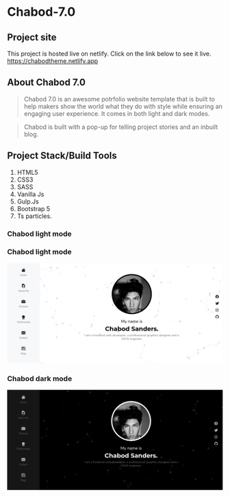 # Chabod-7.0

## Project site

This project is hosted live on netlify. Click on the link below to see it live.
https://chabodtheme.netlify.app

## About Chabod 7.0

> Chabod 7.0 is an awesome potrfolio website template that is built to help makers show the world what they do
> with style while ensuring an engaging user experience.
> It comes in both light and dark modes.

> Chabod is built with a pop-up for telling project stories and an inbuilt blog.

## Project Stack/Build Tools

1. HTML5
2. CSS3
3. SASS
4. Vanilla Js
5. Gulp.Js
6. Bootstrap 5
7. Ts particles.

### Chabod light mode

### Chabod light mode

![Github Logo](./Dist/Images/light-home.png)

### Chabod dark mode

![Github Logo](./Dist/Images/dark-home.png)
